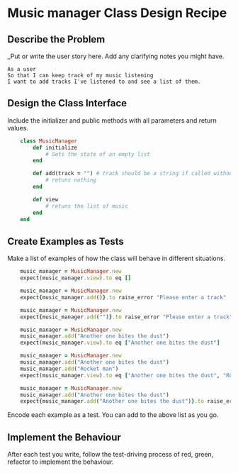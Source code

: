 # Music manager Class Design Recipe
## Describe the Problem
_Put or write the user story here. Add any clarifying notes you might have.

    As a user
    So that I can keep track of my music listening
    I want to add tracks I've listened to and see a list of them.


## Design the Class Interface
Include the initializer and public methods with all parameters and return values.

```ruby
    class MusicManager
        def initialize
            # Sets the state of an empty list
        end

        def add(track = "") # track should be a string if called without an argument it will default to an empty string
            # retuns nothing
        end

        def view
            # retuns the list of music
        end
    end
```

## Create Examples as Tests
Make a list of examples of how the class will behave in different situations.

```ruby
    music_manager = MusicManager.new
    expect(music_manager.view).to eq []

    music_manager = MusicManager.new
    expect{music_manager.add()}.to raise_error "Please enter a track"

    music_manager = MusicManager.new
    expect{music_manager.add("")}.to raise_error "Please enter a track"

    music_manager = MusicManager.new
    music_manager.add("Another one bites the dust")
    expect(music_manager.view).to eq ["Another one bites the dust"]

    music_manager = MusicManager.new
    music_manager.add("Another one bites the dust")
    music_manager.add("Rocket man")
    expect(music_manager.view).to eq ["Another one bites the dust", "Rocket man"]

    music_manager = MusicManager.new
    music_manager.add("Another one bites the dust")
    expect{music_manager.add("Another one bites the dust")}.to raise_error "This track already exists in the list"
```

Encode each example as a test. You can add to the above list as you go.

## Implement the Behaviour
After each test you write, follow the test-driving process of red, green, refactor to implement the behaviour.